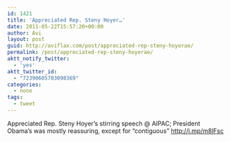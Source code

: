 ```yaml
---
id: 1421
title: 'Appreciated Rep. Steny Hoyer…'
date: 2011-05-22T15:57:20+00:00
author: Avi
layout: post
guid: http://aviflax.com/post/appreciated-rep-steny-hoyerae/
permalink: /post/appreciated-rep-steny-hoyerae/
aktt_notify_twitter:
  - 'yes'
aktt_twitter_id:
  - "72390605703098369"
categories:
  - none
tags:
  - tweet
---
```

Appreciated Rep. Steny Hoyer’s stirring speech @ AIPAC; President Obama’s was mostly reassuring, except for “contiguous” <a href="http://j.mp/m8lFsc" rel="nofollow">http://j.mp/m8lFsc</a>